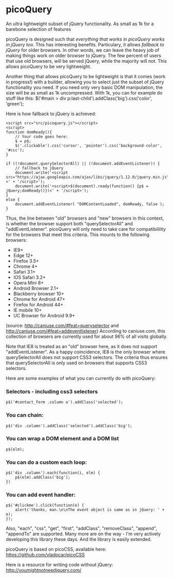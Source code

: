 # picoQuery
An ultra lightweight subset of jQuery functionality. As small as 1k for a barebone selection of features

picoQuery is designed such that <i>everything that works in picoQuery works in jQuery too</i>. This has interesting benefits. Particulary, it allows <i>fallback to jQuery</i> for older browsers. In other words, we can leave the heavy job of making things work on older browser to jQuery. The few percent of users that use old browsers, will be served jQuery, while the majority will not. This allows picoQuery to be very lightweight.

Another thing that allows picoQuery to be lightweight is that it comes (work in progress!) with a builder, allowing you to select just the subset of jQuery functionality you need. If you need only very basic DOM manipulation, the size will be as small as 1k uncompressed. With 1k, you can for example do stuff like this: $('#main > div p:last-child').addClass('big').css('color', 'green');

Here is how fallback to jQuery is achieved:

	<script src="src/picoquery.js"></script>
	<script>
	function domReady(){
		// Your code goes here:
		$ = p$;
		$('.clickable').css('cursor', 'pointer').css('background-color', '#ccc');
	}

	if ((!document.querySelectorAll) || (!document.addEventListener)) {
		// fallback to jQuery
		document.write('<script src="https://ajax.googleapis.com/ajax/libs/jquery/1.12.0/jquery.min.js"><' + '/script>');
		document.write('<script>$(document).ready(function() {p$ = jQuery;domReady()})<' + '/script>');
	}
	else {
		document.addEventListener( "DOMContentLoaded", domReady, false );
	}


Thus, the line between "old" browsers and "new" browsers in this context, is whether the browser support both "querySelectorAll" and "addEventListener". picoQuery will only need to take care for compatibilility for the browsers that meet this criteria. This mounts to the following browsers:

- IE9+
- Edge 12+
- Firefox 3.5+
- Chrome 4+
- Safari 3.1+
- IOS Safari 3.2+
- Opera Mini 8+
- Android Browser 2.1+
- Blackberry browser 10+
- Chrome for Android 47+
- Firefox for Android 44+
- IE mobile 10+
- UC Browser for Android 9.9+

(source: http://caniuse.com/#feat=queryselector and http://caniuse.com/#feat=addeventlistener)
According to caniuse.com, this collection of browsers are currently used for about 96% of all visits globally. 

Note that IE8 is treated as an "old" browser here, as it does not support "addEventListener". As a happy coincidence, IE8 is the only browser where querySelectorAll does not support CSS3 selectors. The criteria thus ensures that querySelectorAll is only used on browsers that supports CSS3 selectors.

Here are some examples of what you can currently do with picoQuery:

<h3>Selectors - including css3 selectors</h3>

	p$('#contact_form .column a').addClass('selected');

<h3>You can chain:</h3>
  
	p$('div .column').addClass('selected').addClass('big');

<h3>You can wrap a DOM element and a DOM list</h3>

	p$(elm);

<h3>You can do a custom each loop:</h3>

	p$('div .column').each(function(i, elm) {
		p$(elm).addClass('big');
	})

<h3>You can add event handler:</h3>

	p$('#clickme').click(function(e) {
		alert('thanks, man.\n\nThe event object is same as in jQuery: ' + e);
	});

Also, "each", "css", "get", "first", "addClass", "removeClass", "append", "appendTo" are supported. Many more are on the way - I'm very actively developing this library these days. And the library is easily extended.


picoQuery is based on picoCSS, available here: https://github.com/vladocar/picoCSS

Here is a resource for writing code without jQuery: http://youmightnotneedjquery.com/

